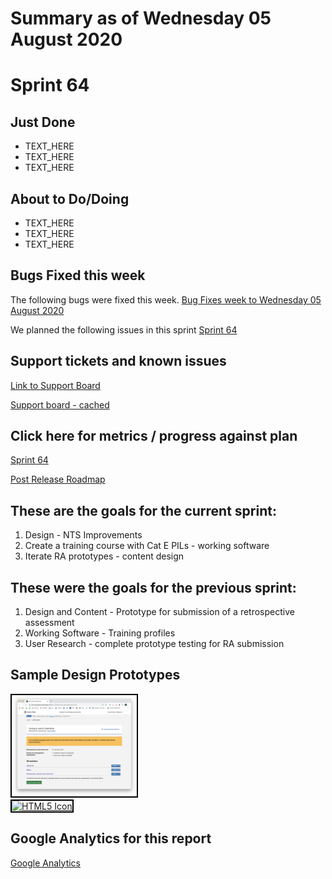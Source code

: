 # Summary as of Wednesday 05 August 2020 

# Sprint 64

## Just Done
* TEXT_HERE
* TEXT_HERE
* TEXT_HERE

## About to Do/Doing
* TEXT_HERE
* TEXT_HERE
* TEXT_HERE

## Bugs Fixed this week
The following bugs were fixed this week.
[Bug Fixes week to Wednesday 05 August 2020](graphs/bugs05082020.png)

We planned the following issues in this sprint 
[Sprint 64](graphs/sprint05082020.png)

## Support tickets and known issues
[Link to Support Board](https://collaboration.homeoffice.gov.uk/jira/secure/RapidBoard.jspa?rapidView=1717&selectedIssue=ASSB-253)

[Support board - cached](graphs/supportBoard05082020.png)

## Click here for metrics / progress against plan
[Sprint 64](graphs/progress05082020.png)

[Post Release Roadmap](graphs/roadmap05082020.png)

## These are the goals for the current sprint:

1. Design - NTS Improvements 
2. Create a training course with Cat E PILs - working software 
3. Iterate RA prototypes - content design

## These were the goals for the previous sprint:

1. Design and Content - Prototype for submission of a retrospective assessment 
2. Working Software - Training profiles 
3. User Research - complete prototype testing for RA submission

## Sample Design Prototypes
<a href="graphs/proto1_05082020.png"><img src="graphs/proto1_05082020.png" alt="HTML5 Icon" width="200" style="border:2px solid black"></a>
<br>
<a href="graphs/proto2_05082020.png"><img src="graphs/proto2_05082020.png" alt="HTML5 Icon" width="200" style="border:2px solid black"></a>
<br>


## Google Analytics for this report
[Google Analytics](graphs/GA05082020.png)

